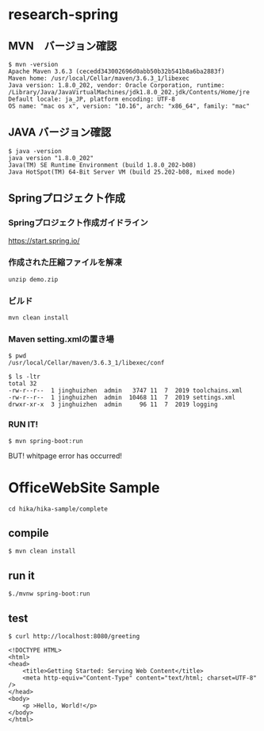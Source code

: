 # research-spring

## MVN　バージョン確認
```
$ mvn -version
Apache Maven 3.6.3 (cecedd343002696d0abb50b32b541b8a6ba2883f)
Maven home: /usr/local/Cellar/maven/3.6.3_1/libexec
Java version: 1.8.0_202, vendor: Oracle Corporation, runtime: /Library/Java/JavaVirtualMachines/jdk1.8.0_202.jdk/Contents/Home/jre
Default locale: ja_JP, platform encoding: UTF-8
OS name: "mac os x", version: "10.16", arch: "x86_64", family: "mac"
```

## JAVA バージョン確認
```
$ java -version
java version "1.8.0_202"
Java(TM) SE Runtime Environment (build 1.8.0_202-b08)
Java HotSpot(TM) 64-Bit Server VM (build 25.202-b08, mixed mode)
```

## Springプロジェクト作成

### Springプロジェクト作成ガイドライン
https://start.spring.io/

### 作成された圧縮ファイルを解凍
`unzip demo.zip`

### ビルド

`mvn clean install`


### Maven setting.xmlの置き場

```
$ pwd
/usr/local/Cellar/maven/3.6.3_1/libexec/conf

$ ls -ltr
total 32
-rw-r--r--  1 jinghuizhen  admin   3747 11  7  2019 toolchains.xml
-rw-r--r--  1 jinghuizhen  admin  10468 11  7  2019 settings.xml
drwxr-xr-x  3 jinghuizhen  admin     96 11  7  2019 logging
```

### RUN IT!

`$ mvn spring-boot:run`

BUT! whitpage error has occurred!

# OfficeWebSite Sample

`cd hika/hika-sample/complete`

## compile

`$ mvn clean install`

## run it

`$./mvnw spring-boot:run`

## test

`$ curl http://localhost:8080/greeting`

```
<!DOCTYPE HTML>
<html>
<head> 
    <title>Getting Started: Serving Web Content</title> 
    <meta http-equiv="Content-Type" content="text/html; charset=UTF-8" />
</head>
<body>
    <p >Hello, World!</p>
</body>
</html>
```


